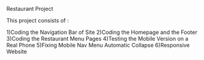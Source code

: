 Restaurant Project

This project consists of :

1)Coding the Navigation Bar of Site
2)Coding the Homepage and the Footer
3)Coding the Restaurant Menu Pages
4)Testing the Mobile Version on a Real Phone
5)Fixing Mobile Nav Menu Automatic Collapse
6)Responsive Website
